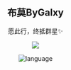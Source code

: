 <p align="center">

<h2 align="center">
   <a>布莫ByGalxy</a>
</h2>

<p align="center"> 愿此行，终抵群星✨</p>

</p>

</p>

<div align='center'>

![](https://github-readme-stats.vercel.app/api?username=ByGalxy&locale=cn&show_icons=true&include_all_commits=true&theme=transparent&hide_border=true )

![language](https://github-readme-stats.vercel.app/api/top-langs?username=ByGalxy&locale=cn&show_icons=true&theme=transparent&card_width=470&hide_border=true )

</div>
